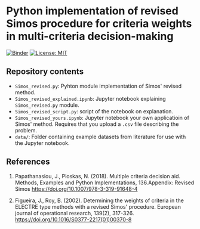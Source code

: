 # Python implementation of revised Simos procedure for criteria weights in multi-criteria decision-making

[![Binder](https://mybinder.org/badge_logo.svg)](https://mybinder.org/v2/gh/cghiaus/ELECTRE_Tri/HEAD)
[![License: MIT](https://img.shields.io/badge/License-MIT-yellow.svg)](https://github.com/cghiaus/dm4bem_book/blob/main/LICENSE)

## Repository contents

- `Simos_revised.py`: Pyhton module implementation of Simos' revised method.
- `Simos_revised_explained.ipynb`: Jupyter notebook explaining `Simos_revised.py` module.
- `Simos_revised_script.py`: script of the notebook on explanation.
- `Simos_revised_yours.ipynb`: Jupyter notebook your own applicatioin of Simos' method. Requires that you upload a `.csv` file describing the problem.
- `data/`: Folder containing example datasets from literature for use with the Jupyter notebook.


## References

1. Papathanasiou, J., Ploskas, N. (2018). Multiple criteria decision aid. Methods, Examples and Python Implementations, 136.Appendix: Revised Simos https://doi.org/10.1007/978-3-319-91648-4

2. Figueira, J., Roy, B. (2002). Determining the weights of criteria in the ELECTRE type methods with a revised Simos' procedure. European journal of operational research, 139(2), 317-326. https://doi.org/10.1016/S0377-2217(01)00370-8